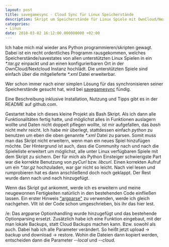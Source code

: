```yaml
---
layout: post
title: savegamesync - Cloud Sync für Linux Speicherstände
description: Skript um Speicherstände für Linux Spiele mit OwnCloud/Nextcloud zu syncen
categories:
- Linux
date: 2018-03-02 16:12:00.000000000 +02:00
---
```

Ich habe mich mal wieder ans Python programmieren/skripten gewagt. Dabei ist ein recht ordentliches Programm rausgekommen, welches Speicherstände/savestates von allen unterstützten Linux Spielen in ein *\*.tar.gz* einpackt und an einen konfigurierbaren Ort in der OwnCloud/Nextcloud Instanz hochlädt. Die unterstützten Spiele sind einfach über die mitgelieferte *\*.xml* Datei erweiterbar.

Wer schon immer nach einer simplen Lösung für das synchronisieren seiner Speicherstände gesucht hat, wird bei [savegamesync](https://github.com/pseiler/savegamesync) fündig.

Eine Beschreibung inklusive Installation, Nutzung und Tipps gibt es in der README auf github.com.

Gestartet habe ich dieses kleine Projekt als Bash Skript. Als ich dann alle Funktionalitäten fertig hatte, und möglichst alles in Funktionen auslagern wollte und Daten nicht doppelt pflegen wollte, ist mir aufgefallen, das *bash* nicht mehr reicht. Ich habe mir überlegt, stattdessen einfach *python* zu benutzen um eben die oben genannte *\*.xml* Datei zu parsen. Somit muss man das Skript nicht erweitern, wenn man ein neues Spiel hinzufügen möchte. Der Hintergrund ist auch, dass die Community nach und nach die Spieleliste erweitert um möglichst, alle unter Linux verfügbaren Spiele mit dem Skript zu sichern. Der für mich als Python Einsteiger schwierigste Part war die korrekte Benutzung von *pyCurl* bzw. *libcurl*. Einen korrekten Aufruf um ein *\*.tar.gz* hochzuladen, war gar nicht so leicht. Nach viel lesen und rumprobieren hat es dann anschließend doch noch geklappt. Der Rest wurde dann nach und nach hinzugefügt.

Wenn das Skript gut ankommt, werde ich es erweitern und meine neugewonnen Fertigkeiten natürlich in den bestehenden Code einfließen lassen. Ein erster Hinweis ["argparse"](https://docs.python.org/2/library/argparse.html) zu verwenden, werde ich gleich nachgehen. Vllt ist der Code schon umgeschrieben, bis ihr das hier lest. 

/e: Das argparse Optionhandling wurde hinzugefügt und das bestehende Optionparsing ersetzt. Zusätzlich habe ich eine Funktion eingebaut, mit der man lokale Backups, statt Cloud Backups machen kann. Bzw. sowohl als auch. Dabei hab ich alle Parameter verändert. So heißt jetzt upload -> backup und download -> restore. Wohin die Dateien dann kopiert werden, entscheiden dann die Parameter *--local* und *--cloud*.
